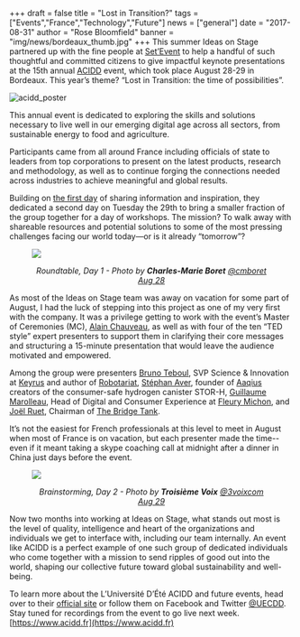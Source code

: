 +++
draft		= false
title		= "Lost in Transition?"
tags		= ["Events","France","Technology","Future"]
news	= ["general"] 
date		= "2017-08-31"
author	= "Rose Bloomfield"
banner	= "img/news/bordeaux_thumb.jpg"
+++
This summer Ideas on Stage partnered up with the fine people at [Set’Event](https://www.set-event.com) to help a handful of such thoughtful and committed citizens to give impactful keynote presentations at the 15th annual [ACIDD](https://www.acidd.fr) event, which took place August 28-29 in Bordeaux. This year’s theme? “Lost in Transition: the time of possibilities”. 

![acidd_poster][pic1]

This annual event is dedicated to exploring the skills and solutions necessary to live well in our emerging digital age across all sectors, from sustainable energy to food and agriculture.

Participants came from all around France including officials of state to leaders from top corporations to present on the latest products, research and methodology, as well as to continue forging the connections needed across industries to achieve meaningful and global results.

Building on [the first day](https://www.acidd.fr/2017/07/22/université-d-été-tout-un-programme/#28) of sharing information and inspiration, they dedicated a second day on Tuesday the 29th to bring  a smaller fraction of the group together for a day of workshops. The mission? To walk away with shareable resources and potential solutions to some of the most pressing challenges facing our world today—or is it already “tomorrow”?

<figure>
  <img src="/img/news/bordeaux2.jpg"  />
  <figcaption>
      <p style="text-align: center;"><em>Roundtable, Day 1 - Photo by <strong>Charles-Marie Boret</strong>‏ <a href="https://twitter.com/cmboret">@cmboret Aug 28</a></em></p>
  </figcaption>
</figure>

As most of the Ideas on Stage team was away on vacation for some part of August, I had the luck of stepping into this project as one of my very first with the company. It was a privilege getting to work with the event’s Master of Ceremonies (MC), [Alain Chauveau](https://www.linkedin.com/in/alain-chauveau-91641012/?ppe=1), as well as with four of the ten “TED style” expert presenters to support them in clarifying their core messages and structuring a 15-minute presentation that would leave the audience motivated and empowered.

Among the group were presenters [Bruno Teboul](https://www.linkedin.com/in/brunoteboul/), SVP Science & Innovation at [Keyrus](http://www.keyrus.com) and author of [Robotariat](https://www.amazon.fr/Robotariat-Critique-lautomatisation-Bruno-Teboul/dp/2367781362), [Stéphan Aver](https://www.linkedin.com/in/stéphane-aver-b89118/), founder of [Aaqius](http://www.aaqius.com) creators of the consumer-safe hydrogen canister STOR-H, [Guillaume Marolleau](https://www.linkedin.com/in/guillaume-marolleau-37988336/), Head of Digital and Consumer Experience at [Fleury Michon](https://www.fleurymichon.fr), and [Joël Ruet](https://www.linkedin.com/in/joelruet/), Chairman of [The Bridge Tank](http://thebridgetank.org/en/).

It’s not the easiest for French professionals at this level to meet in August when most of France is on vacation, but each presenter made the time--even if it meant taking a skype coaching call at midnight after a dinner in China just days before the event. 

<figure>
  <img src="/img/news/bordeaux3.jpg"  />
  <figcaption>
      <p style="text-align: center;"><em>Brainstorming, Day 2 - Photo by <strong>Troisième Voix</strong> <a href="https://twitter.com/3voixcom/status/902531798693015553">@3voixcom Aug 29</a></em></p>
  </figcaption>
</figure>

Now two months into working at Ideas on Stage, what stands out most is the level of quality, intelligence and heart of the organizations and individuals we get to interface with, including our team internally. An event like ACIDD is a perfect example of one such group of dedicated individuals who come together with a mission to send ripples of good out into the world, shaping our collective future toward global sustainability and well-being.

To learn more about the L’Université D’Été ACIDD and future events, head over to their [official site](https://www.acidd.fr) or follow them on Facebook and Twitter [@UECDD](https://twitter.com/UECDD). Stay tuned for recordings from the event to go live next week. [https://www.acidd.fr](https://www.acidd.fr)  

[pic1]: /img/news/bordeaux.jpg
